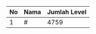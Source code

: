 | No | Nama            | Jumlah Level |
|----|-----------------|--------------|
| 1  | #    |    4759        |
